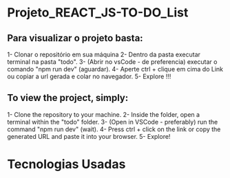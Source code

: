 # Projeto_REACT_JS-TO-DO_List

## Para visualizar o projeto basta:

1- Clonar o repositório em sua máquina 
2- Dentro da pasta executar terminal na pasta "todo".
3- (Abrir no vsCode - de preferencia) executar o comando "npm run dev" (aguardar).
4- Aperte ctrl + clique em cima do Link ou copiar a url gerada e colar no navegador.
5- Explore !!!

## To view the project, simply:

1- Clone the repository to your machine.
2- Inside the folder, open a terminal within the "todo" folder.
3- (Open in VSCode - preferably) run the command "npm run dev" (wait).
4- Press ctrl + click on the link or copy the generated URL and paste it into your browser.
5- Explore!


# Tecnologias Usadas


<link rel="stylesheet" href="https://cdn.jsdelivr.net/gh/devicons/devicon@v2.15.1/devicon.min.css">


<link rel="stylesheet" href="https://cdn.jsdelivr.net/gh/devicons/devicon@v2.15.1/devicon.min.css">


<link rel="stylesheet" href="https://cdn.jsdelivr.net/gh/devicons/devicon@v2.15.1/devicon.min.css">


<link rel="stylesheet" href="https://cdn.jsdelivr.net/gh/devicons/devicon@v2.15.1/devicon.min.css">
          
          
          
          
          

